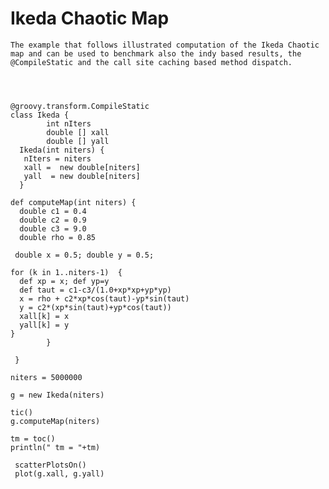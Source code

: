 # Ikeda Chaotic Map #

`The example that follows illustrated computation of the Ikeda Chaotic map and can be used to benchmark also the indy based results, the @CompileStatic and the call site caching based method dispatch. `


```



@groovy.transform.CompileStatic
class Ikeda {
        int nIters
        double [] xall
        double [] yall
  Ikeda(int niters) {
   nIters = niters
   xall =  new double[niters]
   yall  = new double[niters]
  }

def computeMap(int niters) {
  double c1 = 0.4
  double c2 = 0.9
  double c3 = 9.0
  double rho = 0.85

 double x = 0.5; double y = 0.5;

for (k in 1..niters-1)  {
  def xp = x; def yp=y
  def taut = c1-c3/(1.0+xp*xp+yp*yp)
  x = rho + c2*xp*cos(taut)-yp*sin(taut)
  y = c2*(xp*sin(taut)+yp*cos(taut))
  xall[k] = x
  yall[k] = y
}
        }

 }
 
niters = 5000000

g = new Ikeda(niters)

tic() 
g.computeMap(niters)
 
tm = toc()
println(" tm = "+tm)

 scatterPlotsOn()
 plot(g.xall, g.yall)
 

```